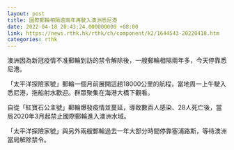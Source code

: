 ```yaml
---
layout: post
title: 國際郵輪相隔逾兩年再駛入澳洲悉尼港
date: 2022-04-18 20:43:24.000000000 +08:00
link: https://news.rthk.hk/rthk/ch/component/k2/1644543-20220418.htm
categories: rthk
---
```


澳洲因為新冠疫情不准郵輪到訪的禁令解除後，一艘郵輪相隔兩年多，今天停靠悉尼港。

「太平洋探險家號」郵輪一個月前展開這趟18000公里的航程，當地周一上午駛入悉尼港，拖船射水歡迎。群眾聚集在海港大橋下觀看。

自從「紅寶石公主號」郵輪爆發疫情並蔓延，導致數百人感染、28人死亡後，當局2020年3月起禁止國際郵輪進入澳洲水域。

「太平洋探險家號」與另外兩艘郵輪過去一年大部分時間停靠塞浦路斯，等待澳洲當局解除禁令。
